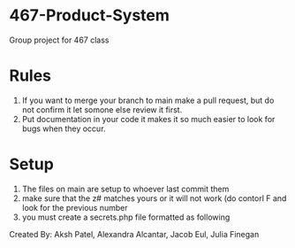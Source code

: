# 467-Product-System
Group project for 467 class

# Rules
1. If you want to merge your branch to main make a pull request, but do not confirm it let somone else review it first.
2. Put documentation in your code it makes it so much easier to look for bugs when they occur.

# Setup
1. The files on main are setup to whoever last commit them
2. make sure that the z# matches yours or it will not work (do contorl F and look for the previous number
3. you must create a secrets.php file formatted as following
  
  <?php
    $username = "student";
    $password = "student";

    $username2 = "your_z#";
    $password2 = "your_password";
  ?>

Created By: 
Aksh Patel,
Alexandra Alcantar,
Jacob Eul,
Julia Finegan

